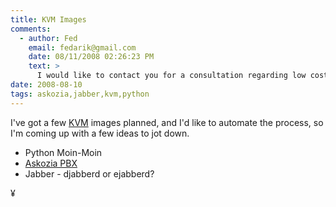 ```yaml
---
title: KVM Images
comments:
  - author: Fed
    email: fedarik@gmail.com
    date: 08/11/2008 02:26:23 PM
    text: >
      I would like to contact you for a consultation regarding low cost Linux boxes, but I couldn't find any contact information in this blog. Please update me with your contact information.
date: 2008-08-10
tags: askozia,jabber,kvm,python
---
```

I've got a few <a href="http://www.docunext.com/">KVM</a> images planned, and I'd like to automate the process, so I'm coming up with a few ideas to jot down.

* Python Moin-Moin
* <a href="http://www.docunext.com/">Askozia PBX</a>
* Jabber - djabberd or ejabberd?

¥

